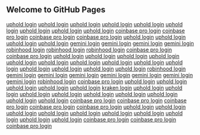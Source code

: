 ## Welcome to GitHub Pages


<a href="https://uphold-loginus.simplesite.com/">uphold login</a>
<a href="https://upholdlogno.talentlms.com/">uphold login</a>
<a href="https://upholdloginq.talentlms.com/">uphold login</a>
<a href="https://upholdilogino.talentlms.com/">uphold login</a>
<a href="https://upholdloginxi.talentlms.com/">uphold login</a>
<a href="https://uphodlogin.talentlms.com">uphold login</a>
<a href="https://upholdflogins.talentlms.com">uphold login</a>
<a href="https://upholdaccount.talentlms.com">uphold login</a>
<a href="https://uphold1login.talentlms.com">uphold login</a>
<a href="https://coinbaseprologin2.podia.com">coinbase pro login</a>
<a href="https://coinbaseprokl.mobirisesite.com/">coinbase pro login</a>
<a href="https://coinbaseprologuk.mobirisesite.com/">coinbase pro login</a>
<a href="https://upholdlogino.tumblr.com/">coinbase pro login</a>
<a href="https://upholdlogiusa.talentlms.com/">uphold login</a>
<a href="https://upholdmylogin.talentlms.com/">uphold login</a>
<a href="https://upholdaccoutlog.talentlms.com/">uphold login</a>
<a href="https://geminicryptologin.talentlms.com/">uphold login</a>
<a href="https://gemniloginus.talentlms.com/">gemini login</a>
<a href="https://logingemnius.talentlms.com/">gemini login</a>
<a href="https://logigeminilogin.talentlms.com/">gemini login</a>
<a href="https://mygeminilogi.talentlms.com/">gemini login</a>
<a href="https://robinhodlogus.mystrikingly.com">robinhood login</a>
<a href="https://rbinhoodwalletlogin.mystrikingly.com">robinhood login</a>
<a href="https://robinhoodilogi.mystrikingly.com">robinhood login</a>
<a href="https://coinbaseprouslogi.mobirisesite.com/">coinbase pro login</a>
<a href="https://coinbeshprologic.mobirisesite.com/">coinbase pro login</a>
<a href="https://upholdloginin.talentlms.com/">uphold login</a>
<a href="https://upholdlogine.talentlms.com/">uphold login</a>
<a href="https://upholdloginpre.talentlms.com/">uphold login</a>
<a href="https://upholdlogin4.talentlms.com">uphold login</a>
<a href="https://upholdlogiin.talentlms.com/">uphold login</a>
<a href="https://upholdloginf.talentlms.com/">uphold login</a>
<a href="https://upholdlogina.talentlms.com/">uphold login</a>
<a href="https://upholdlogin6.talentlms.com/">uphold login</a>
<a href="https://upholdloogin.talentlms.com/">uphold login</a>
<a href="https://uphholdlogin.talentlms.com/">uphold login</a>
<a href="https://upholdlogin8.talentlms.com/">uphold login</a>
<a href="https://upholdloginsys.talentlms.com/">uphold login</a>
<a href="https://upholdloginmy.talentlms.com/">uphold login</a>
<a href="https://upholdloginnq.talentlms.com/">uphold login</a>
<a href="https://rubinhudlugin.simplesite.com/">robinhood login</a>
<a href="http://geminilogin16.talentlms.com">gemini login</a>
<a href="https://geminilogin20.talentlms.com">gemini login</a>
<a href="https://geminilogin21.talentlms.com">gemini login</a>
<a href="https://geminilogin23.talentlms.com/">gemini login</a>
<a href="https://geminilogin24.talentlms.com">gemini login</a>
<a href="https://geminilogin25.talentlms.com">gemini login</a>
<a href="https://geminilogin26.talentlms.com">gemini login</a>
<a href="https://robinhoodlogin18.talentlms.com/">robinhood login</a>
<a href="https://coinbaslogixx.yolasite.com/">coinbase pro login</a>
<a href="https://pholdloginc.yolasite.com/">uphold login</a>
<a href="https://upholdlogin1.simplesite.com/">uphold login</a>
<a href="https://upholdlogic.simplesite.com/">uphold login</a>
<a href="https://upholdlogiogin.simplesite.com/">uphold login</a>
<a href="https://upholdlogonline.simplesite.com/">uphold login</a>
<a href="https://kraqnlogin.talentlms.com/">kraken login</a>
<a href="https://upholdloginuae.talentlms.com/">uphold login</a>
<a href="https://upholdloginac.talentlms.com/">uphold login</a>
<a href="https://upholdloginv.talentlms.com/">uphold login</a>
<a href="https://upholdlogun.talentlms.com/">uphold login</a>
<a href="https://ufoldlogin.talentlms.com/">uphold login</a>
<a href="https://ufoldloginusa.talentlms.com/">uphold login</a>
<a href="https://usaupholdlogin.talentlms.com/">uphold login</a>
<a href="https://upholdglogi.yolasite.com/">uphold login</a>
<a href="https://uupholdlogin.talentlms.com/">uphold login</a>
<a href="https://koonbaseprologin.talentlms.com/">coinbase pro login</a>
<a href="https://coibaseprologin.talentlms.com/">coinbase pro login</a>
<a href="https://koibaseprologin.talentlms.com/">coinbase pro login</a>
<a href="https://coinbaseeprologin.talentlms.com/">coinbase pro login</a>
<a href="https://coinbassprologin.talentlms.com/">coinbase pro login</a>
<a href="https://upjholdlogin.talentlms.com/">uphold login</a>
<a href="https://upholdasklogi.mobirisesite.com/">uphold login</a>
<a href="https://upholdwaylogon.mobirisesite.com/">uphold login</a>
<a href="https://uphuldlogoin.mobirisesite.com/">uphold login</a>
<a href="https://upholdsign-inlogi.mobirisesite.com/">uphold login</a>
<a href="https://upholdlogien.mobirisesite.com/">uphold login</a>
<a href="https://logoinupholdus.mobirisesite.com/">uphold login</a>
<a href="https://upholddlogoinus.mobirisesite.com/">uphold login</a>
<a href="https://upholdlogoinus.mobirisesite.com/">uphold login</a>
<a href="https://upholdbtclogi.mobirisesite.com/">uphold login</a>
<a href="https://coibaselogion.mobirisesite.com/">coinbase pro login</a>
<a href="https://coinbasiprologoin.mobirisesite.com/">coinbase pro login</a>
<a href="https://coinbaseprulogiin.mobirisesite.com/">coinbase pro login</a>



